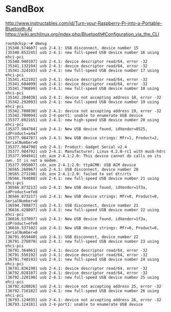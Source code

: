 # SandBox

http://www.instructables.com/id/Turn-your-Raspberry-Pi-into-a-Portable-Bluetooth-A/
https://wiki.archlinux.org/index.php/Bluetooth#Configuration_via_the_CLI

    root@chip:~# dmesg
    [35340.574607] usb 2-4.1: USB disconnect, device number 15
    [35340.852245] usb 2-4.1: new full-speed USB device number 16 using ehci-pci
    [35340.940107] usb 2-4.1: device descriptor read/64, error -32
    [35341.132104] usb 2-4.1: device descriptor read/64, error -32
    [35341.324103] usb 2-4.1: new full-speed USB device number 17 using ehci-pci
    [35341.412102] usb 2-4.1: device descriptor read/64, error -32
    [35341.604099] usb 2-4.1: device descriptor read/64, error -32
    [35341.796099] usb 2-4.1: new full-speed USB device number 18 using ehci-pci
    [35342.204038] usb 2-4.1: device not accepting address 18, error -32
    [35342.292093] usb 2-4.1: new full-speed USB device number 19 using ehci-pci
    [35342.700030] usb 2-4.1: device not accepting address 19, error -32
    [35342.700094] usb 2-4-port1: unable to enumerate USB device
    [35377.892165] usb 2-4.1: new high-speed USB device number 20 using ehci-pci
    [35377.984784] usb 2-4.1: New USB device found, idVendor=0525, idProduct=a4a7
    [35377.984787] usb 2-4.1: New USB device strings: Mfr=1, Product=2, SerialNumber=0
    [35377.984790] usb 2-4.1: Product: Gadget Serial v2.4
    [35377.984792] usb 2-4.1: Manufacturer: Linux 4.2.0-rc1 with musb-hdrc
    [35377.994941] cdc_acm 2-4.1:2.0: This device cannot do calls on its own. It is not a modem.
    [35377.995007] cdc_acm 2-4.1:2.0: ttyACM0: USB ACM device
    [36565.268967] usb 2-4.1: USB disconnect, device number 20
    [36565.271198] cdc_acm 2-4.1:2.0: failed to set dtr/rts
    [36566.764088] usb 2-4.1: new full-speed USB device number 21 using ehci-pci
    [36566.873213] usb 2-4.1: New USB device found, idVendor=1f3a, idProduct=efe8
    [36566.873217] usb 2-4.1: New USB device strings: Mfr=0, Product=0, SerialNumber=0
    [36594.708877] usb 2-4.1: USB disconnect, device number 21
    [36616.428097] usb 2-4.1: new full-speed USB device number 22 using ehci-pci
    [36616.537097] usb 2-4.1: New USB device found, idVendor=1f3a, idProduct=efe8
    [36616.537102] usb 2-4.1: New USB device strings: Mfr=0, Product=0, SerialNumber=0
    [36791.059440] usb 2-4.1: USB disconnect, device number 22
    [36791.276070] usb 2-4.1: new full-speed USB device number 23 using ehci-pci
    [36791.364063] usb 2-4.1: device descriptor read/64, error -32
    [36791.556192] usb 2-4.1: device descriptor read/64, error -32
    [36791.748193] usb 2-4.1: new full-speed USB device number 24 using ehci-pci
    [36791.836190] usb 2-4.1: device descriptor read/64, error -32
    [36792.028187] usb 2-4.1: device descriptor read/64, error -32
    [36792.220190] usb 2-4.1: new full-speed USB device number 25 using ehci-pci
    [36792.628026] usb 2-4.1: device not accepting address 25, error -32
    [36792.716182] usb 2-4.1: new full-speed USB device number 26 using ehci-pci
    [36793.124035] usb 2-4.1: device not accepting address 26, error -32
    [36793.124181] usb 2-4-port1: unable to enumerate USB device